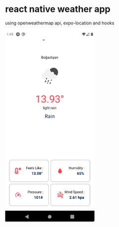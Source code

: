 # react native weather app 
using openweathermap api, expo-location and hooks 

![Screenshot](screenshot.png)
